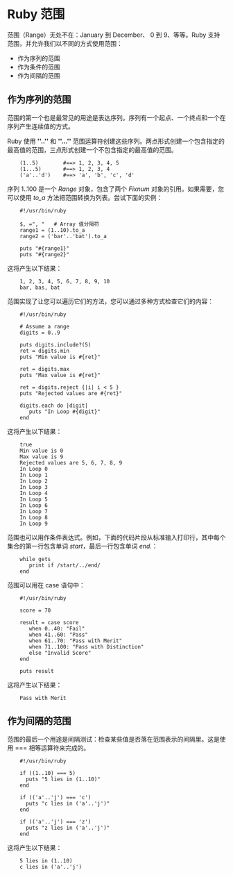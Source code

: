 # Ruby 范围

范围（Range）无处不在：January 到 December、 0 到 9、等等。Ruby 支持范围，并允许我们以不同的方式使用范围：

* 作为序列的范围
* 作为条件的范围
* 作为间隔的范围

## 作为序列的范围

范围的第一个也是最常见的用途是表达序列。序列有一个起点、一个终点和一个在序列产生连续值的方式。

Ruby 使用 **''..''** 和 **''...''** 范围运算符创建这些序列。两点形式创建一个包含指定的最高值的范围，三点形式创建一个不包含指定的最高值的范围。

```
    (1..5)        #==> 1, 2, 3, 4, 5
    (1...5)       #==> 1, 2, 3, 4
    ('a'..'d')    #==> 'a', 'b', 'c', 'd'
```

序列 1..100 是一个 _Range_ 对象，包含了两个 _Fixnum_ 对象的引用。如果需要，您可以使用 _to_a_ 方法把范围转换为列表。尝试下面的实例：

```
    #!/usr/bin/ruby

    $, =", "   # Array 值分隔符
    range1 = (1..10).to_a
    range2 = ('bar'..'bat').to_a

    puts "#{range1}"
    puts "#{range2}"
```

这将产生以下结果：

```
    1, 2, 3, 4, 5, 6, 7, 8, 9, 10
    bar, bas, bat
```

范围实现了让您可以遍历它们的方法，您可以通过多种方式检查它们的内容：

```
    #!/usr/bin/ruby

    # Assume a range
    digits = 0..9

    puts digits.include?(5)
    ret = digits.min
    puts "Min value is #{ret}"

    ret = digits.max
    puts "Max value is #{ret}"

    ret = digits.reject {|i| i < 5 }
    puts "Rejected values are #{ret}"

    digits.each do |digit|
       puts "In Loop #{digit}"
    end
```

这将产生以下结果：

```
    true
    Min value is 0
    Max value is 9
    Rejected values are 5, 6, 7, 8, 9
    In Loop 0
    In Loop 1
    In Loop 2
    In Loop 3
    In Loop 4
    In Loop 5
    In Loop 6
    In Loop 7
    In Loop 8
    In Loop 9
```

范围也可以用作条件表达式。例如，下面的代码片段从标准输入打印行，其中每个集合的第一行包含单词 _start_，最后一行包含单词 _end._：

```
    while gets
       print if /start/../end/
    end
```

范围可以用在 case 语句中：

```
    #!/usr/bin/ruby

    score = 70

    result = case score
       when 0..40: "Fail"
       when 41..60: "Pass"
       when 61..70: "Pass with Merit"
       when 71..100: "Pass with Distinction"
       else "Invalid Score"
    end

    puts result
```

这将产生以下结果：

```
    Pass with Merit
```

## 作为间隔的范围

范围的最后一个用途是间隔测试：检查某些值是否落在范围表示的间隔里。这是使用 === 相等运算符来完成的。

```
    #!/usr/bin/ruby

    if ((1..10) === 5)
      puts "5 lies in (1..10)"
    end

    if (('a'..'j') === 'c')
      puts "c lies in ('a'..'j')"
    end

    if (('a'..'j') === 'z')
      puts "z lies in ('a'..'j')"
    end
```

这将产生以下结果：

```
    5 lies in (1..10)
    c lies in ('a'..'j')
```